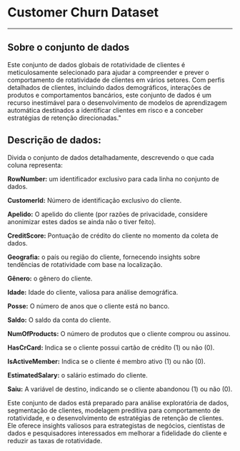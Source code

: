 # **Customer Churn Dataset**

---

## **Sobre o conjunto de dados**

Este conjunto de dados globais de rotatividade de clientes é meticulosamente selecionado para ajudar a compreender e prever o comportamento de rotatividade de clientes em vários setores. Com perfis detalhados de clientes, incluindo dados demográficos, interações de produtos e comportamentos bancários, este conjunto de dados é um recurso inestimável para o desenvolvimento de modelos de aprendizagem automática destinados a identificar clientes em risco e a conceber estratégias de retenção direcionadas."

## **Descrição de dados:**

Divida o conjunto de dados detalhadamente, descrevendo o que cada coluna representa:

**RowNumber:** um identificador exclusivo para cada linha no conjunto de dados.

**CustomerId:** Número de identificação exclusivo do cliente.

**Apelido:** O apelido do cliente (por razões de privacidade, considere anonimizar estes dados se ainda não o tiver feito).

**CreditScore:** Pontuação de crédito do cliente no momento da coleta de dados.

**Geografia:** o país ou região do cliente, fornecendo insights sobre tendências de rotatividade com base na localização.

**Gênero:** o gênero do cliente.

**Idade:** Idade do cliente, valiosa para análise demográfica.

**Posse:** O número de anos que o cliente está no banco.

**Saldo:** O saldo da conta do cliente.

**NumOfProducts:** O número de produtos que o cliente comprou ou assinou.

**HasCrCard:** Indica se o cliente possui cartão de crédito (1) ou não (0).

**IsActiveMember:** Indica se o cliente é membro ativo (1) ou não (0).

**EstimatedSalary:** o salário estimado do cliente.

**Saiu:** A variável de destino, indicando se o cliente abandonou (1) ou não (0).

Este conjunto de dados está preparado para análise exploratória de dados, segmentação de clientes, modelagem preditiva para comportamento de rotatividade,
e o desenvolvimento de estratégias de retenção de clientes. Ele oferece insights valiosos para estrategistas de negócios, cientistas de dados e pesquisadores interessados em melhorar a fidelidade do cliente e reduzir as taxas de rotatividade.
